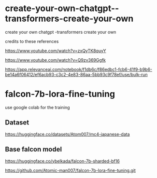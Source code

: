 # create-your-own-chatgpt--transformers-create-your-own
 create your own chatgpt -transformers create your own

 credits to these references

 https://www.youtube.com/watch?v=zxQyTK8quyY

https://www.youtube.com/watch?v=Q9zv369Ggfk

https://app.relevanceai.com/notebook/f1db6c/f86edbc1-fcb6-41f9-b9b6-be14a6f06412/ef6acb93-c3c2-4e83-86aa-5bb93c9f78ef/use/bulk-run

# falcon-7b-lora-fine-tuning

use google colab for the training

## Dataset

https://huggingface.co/datasets/Atom007/mc4-japanese-data

## Base falcon model

https://huggingface.co/ybelkada/falcon-7b-sharded-bf16


https://github.com/Atomic-man007/falcon-7b-lora-fine-tuning.git
